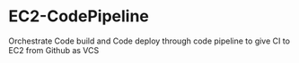 # EC2-CodePipeline
Orchestrate Code build and Code deploy through code pipeline to give CI to EC2 from Github as VCS
